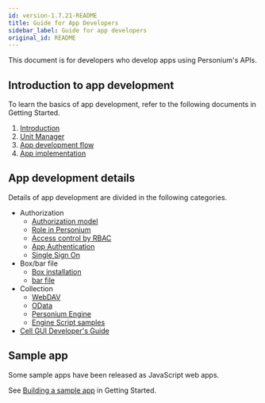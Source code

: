 ```yaml
---
id: version-1.7.21-README
title: Guide for App Developers
sidebar_label: Guide for app developers
original_id: README
---
```


This document is for developers who develop apps using Personium's APIs.

## Introduction to app development

To learn the basics of app development, refer to the following documents in Getting Started.

1. [Introduction](../getting-started/appdev-introduction.md)
2. [Unit Manager](../getting-started/appdev-management-tool.md)
3. [App development flow](../getting-started/appdev-process.md)
4. [App implementation](../getting-started/appdev-impl.md)

## App development details

Details of app development are divided in the following categories.

- Authorization
  - [Authorization model](../app-developer/003_Auth.md)
  - [Role in Personium](./Roles.md)
  - [Access control by RBAC](../apiref/006_Access_Control.md)
  - [App Authentication](./app_authn.md)
  - [Single Sign On](./launch_from_homeapp.md)
- Box/bar file
  - [Box installation](../apiref/007_Box_install.md)
  - [bar file](../apiref/301_Bar_File.md)
- Collection
  - [WebDAV](../app-developer/007_WebDAV_model.md)
  - [OData](./using_odata.md)
  - [Personium Engine](./Personium-Engine.md)
  - [Engine Script samples](./671_Engine_Script_Samples.md)
- [Cell GUI Developer's Guide](../cell-gui-developer/README.md)

## Sample app

Some sample apps have been released as JavaScript web apps.

See [Building a sample app](../getting-started/setup-sample-apps.md) in Getting Started.

